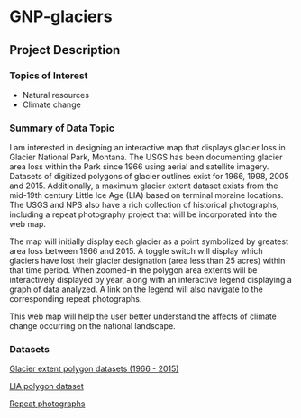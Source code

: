 # GNP-glaciers

## Project Description

### Topics of Interest

* Natural resources
* Climate change

### Summary of Data Topic

I am interested in designing an interactive map that displays glacier loss in Glacier National Park, Montana. The USGS has been documenting glacier area loss within the Park since 1966 using aerial and satellite imagery. Datasets of digitized polygons of glacier outlines exist for 1966, 1998, 2005 and 2015. Additionally, a maximum glacier extent dataset exists from the mid-19th century Little Ice Age (LIA) based on terminal moraine locations. The USGS and NPS also have a rich collection of historical photographs, including a repeat photography project that will be incorporated into the web map. 

The map will initially display each glacier as a point symbolized by greatest area loss between 1966 and 2015. A toggle switch will display which glaciers have lost their glacier designation (area less than 25 acres) within that time period. When zoomed-in the polygon area extents will be interactively displayed by year, along with an interactive legend displaying a graph of data analyzed. A link on the legend will also navigate to the corresponding repeat photographs.

This web map will help the user better understand the affects of climate change occurring on the national landscape.

### Datasets

[Glacier extent polygon datasets (1966 - 2015)](https://www.sciencebase.gov/catalog/item/58af7022e4b01ccd54f9f542)

[LIA polygon dataset](https://www.sciencebase.gov/catalog/item/5b194f1ce4b092d965237f5f)

[Repeat photographs](https://www.usgs.gov/centers/norock/science/repeat-photography-project?qt-science_center_objects=0#qt-science_center_objects)